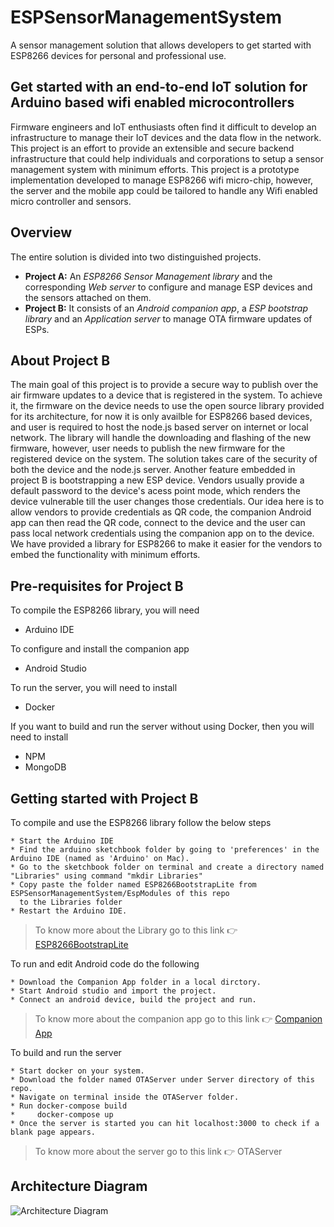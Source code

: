 # ESPSensorManagementSystem
A sensor management solution that allows developers to get started with ESP8266 devices for personal and professional use.

## Get started with an end-to-end IoT solution for Arduino based wifi enabled microcontrollers
Firmware engineers and IoT enthusiasts often find it difficult to develop an infrastructure to manage their IoT devices and the data flow 
in the network. This project is an effort to provide an extensible and secure backend infrastructure that could help individuals and 
corporations to setup a sensor management system with minimum efforts. This project is a prototype implementation developed to manage 
ESP8266 wifi micro-chip, however, the server and the mobile app could be tailored to handle any Wifi enabled micro controller and sensors.

## Overview
The entire solution is divided into two distinguished projects.
- **Project A:** An *ESP8266 Sensor Management library* and the corresponding *Web server* to configure and manage ESP devices and the sensors attached on them.
- **Project B:** It consists of an *Android companion app*, a *ESP bootstrap library* and an *Application server* to manage OTA firmware updates of ESPs.

## About Project B 
The main goal of this project is to provide a secure way to publish over the air firmware updates to a device that is registered in the system. To achieve it, the firmware on the device needs to use the open source library provided for its architecture, for now it is only availble for ESP8266 based devices, and user is required to host the node.js based server on internet or local network. The library will handle the downloading and flashing of the new firmware, however, user needs to publish the new firmware for the registered device on the system. The solution takes care of the security of both the device and the node.js server. Another feature embedded in project B is bootstrapping a new ESP device. Vendors usually provide a default password to the device's acess point mode, which renders the device vulnerable till the user changes those credentials. Our idea here is to allow vendors to provide credentials as QR code, the companion Android app can then read the QR code, connect to the device and the user can pass local network credentials using the companion app on to the device. We have provided a library for ESP8266 to make it easier for the vendors to embed the functionality with minimum efforts.

## Pre-requisites for Project B 
To compile the ESP8266 library, you will need
- Arduino IDE

To configure and install the companion app
- Android Studio

To run the server, you will need to install
- Docker

If you want to build and run the server without using Docker, then you will need to install
- NPM
- MongoDB

## Getting started with Project B

To compile and use the ESP8266 library follow the below steps
```
* Start the Arduino IDE
* Find the arduino sketchbook folder by going to 'preferences' in the Arduino IDE (named as 'Arduino' on Mac).
* Go to the sketchbook folder on terminal and create a directory named "Libraries" using command "mkdir Libraries"
* Copy paste the folder named ESP8266BootstrapLite from ESPSensorManagementSystem/EspModules of this repo 
  to the Libraries folder
* Restart the Arduino IDE.
```
> To know more about the Library go to this link :point_right: [ESP8266BootstrapLite](EspModules/README.md)

To run and edit Android code do the following
```
* Download the Companion App folder in a local dirctory.
* Start Android studio and import the project.
* Connect an android device, build the project and run.
```

> To know more about the companion app go to this link :point_right: [Companion App](AndroidApp/CompanionApp/README.md)

To build and run the server

```
* Start docker on your system.
* Download the folder named OTAServer under Server directory of this repo.
* Navigate on terminal inside the OTAServer folder.
* Run docker-compose build
*     docker-compose up
* Once the server is started you can hit localhost:3000 to check if a blank page appears.
```
> To know more about the server go to this link :point_right: OTAServer

## Architecture Diagram
![Architecture Diagram](https://github.com/Prateek-Gupta1/ESPSensorManagementSystem/blob/master/ArchitectureDiagram.png)
##
